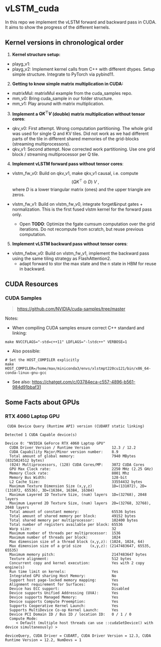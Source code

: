 # vLSTM_cuda

In this repo we implement the vLSTM forward and backward pass in CUDA.
It aims to show the progress of the different kernels.

## Kernel versions in chronological order

1. **Kernel structure setup:**

- playg_v1:
- playg_v2: Implement kernel calls from C++ with different dtypes. Setup simple structure. Integrate to PyTorch via pybind11.

2. **Getting to know simple matrix multiplication in CUDA:**

- matrixMul: matrixMul example from the cuda_samples repo.
- mm_v0: Bring cuda_sample in our folder structure.
- mm_v1: Play around with matrix multiplication.

3. **Implement a $QK^\top V$ (double) matrix multiplication without tensor cores**:

- qkv_v0: First attempt. Wrong computation partitioning. The whole grid was used for single Q and KV tiles. Did not work as we had different parts of the tile in different shared memories of the grid-blocks (streaming multiprocessors).
- qkv_v1: Second attempt. Now corrected work partitioning. Use one grid block / streaming multiprocessor per Q tile.

4. **Implement vLSTM forward pass without tensor cores**:

- vlstm_fw_v0: Build on qkv_v1, make qkv_v1 causal, i.e. compute
$$
(QK^\top \odot D) \ V \ ,
$$
where $D$ is a lower triangular matrix (ones) and the upper triangle are zeros.

- vlstm_fw_v1: Build on vlstm_fw_v0, integrate forget&input gates + normalization. This is the first fused vlstm kernel for the forward pass only.
  - Open **TODO**: Optimize the fgate cumsum computation over the grid iterations. Do not recompute from scratch, but reuse previous computation.

5. **Implement vLSTM backward pass without tensor cores**:

- vlstm_fwbw_v0: Build on vlstm_fw_v1, implement the backward pass using the same tiling strategy as FlashAttention2.
  - adapt forward to stor the max state and the n state in HBM for reuse in backward.

## CUDA Resources

### CUDA Samples 
> https://github.com/NVIDIA/cuda-samples/tree/master

Notes: 

- When compiling CUDA samples ensure correct C++ standard and linking:
```
make NVCCFLAGS="-std=c++11" LDFLAGS="-lstdc++" VERBOSE=1
```
- Also possible:
``` 
# Set the HOST_COMPILER explicitly
make HOST_COMPILER=/home/max/miniconda3/envs/xlstmpt220cu121/bin/x86_64-conda-linux-gnu-gcc
```
- See also: https://chatgpt.com/c/03784eca-c557-4896-b561-984d91bbaf31 

## Some Facts about GPUs

### RTX 4060 Laptop GPU
```
 CUDA Device Query (Runtime API) version (CUDART static linking)

Detected 1 CUDA Capable device(s)

Device 0: "NVIDIA GeForce RTX 4060 Laptop GPU"
  CUDA Driver Version / Runtime Version          12.3 / 12.2
  CUDA Capability Major/Minor version number:    8.9
  Total amount of global memory:                 7940 MBytes (8325824512 bytes)
  (024) Multiprocessors, (128) CUDA Cores/MP:    3072 CUDA Cores
  GPU Max Clock rate:                            2250 MHz (2.25 GHz)
  Memory Clock rate:                             8001 Mhz
  Memory Bus Width:                              128-bit
  L2 Cache Size:                                 33554432 bytes
  Maximum Texture Dimension Size (x,y,z)         1D=(131072), 2D=(131072, 65536), 3D=(16384, 16384, 16384)
  Maximum Layered 1D Texture Size, (num) layers  1D=(32768), 2048 layers
  Maximum Layered 2D Texture Size, (num) layers  2D=(32768, 32768), 2048 layers
  Total amount of constant memory:               65536 bytes
  Total amount of shared memory per block:       49152 bytes
  Total shared memory per multiprocessor:        102400 bytes
  Total number of registers available per block: 65536
  Warp size:                                     32
  Maximum number of threads per multiprocessor:  1536
  Maximum number of threads per block:           1024
  Max dimension size of a thread block (x,y,z): (1024, 1024, 64)
  Max dimension size of a grid size    (x,y,z): (2147483647, 65535, 65535)
  Maximum memory pitch:                          2147483647 bytes
  Texture alignment:                             512 bytes
  Concurrent copy and kernel execution:          Yes with 2 copy engine(s)
  Run time limit on kernels:                     Yes
  Integrated GPU sharing Host Memory:            No
  Support host page-locked memory mapping:       Yes
  Alignment requirement for Surfaces:            Yes
  Device has ECC support:                        Disabled
  Device supports Unified Addressing (UVA):      Yes
  Device supports Managed Memory:                Yes
  Device supports Compute Preemption:            Yes
  Supports Cooperative Kernel Launch:            Yes
  Supports MultiDevice Co-op Kernel Launch:      Yes
  Device PCI Domain ID / Bus ID / location ID:   0 / 1 / 0
  Compute Mode:
     < Default (multiple host threads can use ::cudaSetDevice() with device simultaneously) >

deviceQuery, CUDA Driver = CUDART, CUDA Driver Version = 12.3, CUDA Runtime Version = 12.2, NumDevs = 1
```